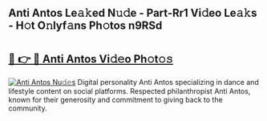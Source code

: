 ## Anti Antos Le𝚊𝚔ed N𝚞𝚍e - Part-Rr1 Vi𝚍eo Le𝚊𝚔s - H𝚘t O𝚗lyf𝚊ns Ph𝚘tos n9RSd

# <h2><a href="http://hf4997.feru.top/?c=Anti+Antos">🔗 👉 🔴 Anti Antos Vi𝚍𝚎o Ph𝚘t𝚘𝚜</a></h2>

[![Anti Antos Nu𝚍𝚎s](https://i.imgur.com/0TWrTi3.gif)](http://hf4997.feru.top/?c=Anti+Antos)
Digital personality Anti Antos specializing in dance and lifestyle content on social platforms. Respected philanthropist Anti Antos, known for their generosity and commitment to giving back to the community. 
